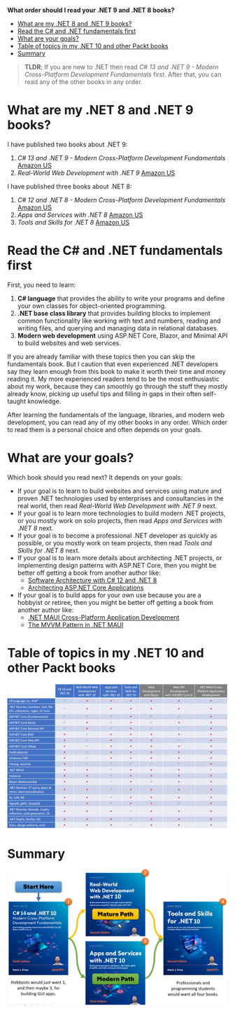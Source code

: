 **What order should I read your .NET 9 and .NET 8 books?**

- [What are my .NET 8 and .NET 9 books?](#what-are-my-net-8-and-net-9-books)
- [Read the C# and .NET fundamentals first](#read-the-c-and-net-fundamentals-first)
- [What are your goals?](#what-are-your-goals)
- [Table of topics in my .NET 10 and other Packt books](#table-of-topics-in-my-net-10-and-other-packt-books)
- [Summary](#summary)

> **TLDR**; If you are new to .NET then read *C# 13 and .NET 9 - Modern Cross-Platform Development Fundamentals* first. After that, you can read any of the other books in any order.

# What are my .NET 8 and .NET 9 books?

I have published two books about .NET 9:

1. *C# 13 and .NET 9 - Modern Cross-Platform Development Fundamentals* [Amazon US](https://www.amazon.com/dp/183588122X/)
2. *Real-World Web Development with .NET 9* [Amazon US](https://www.amazon.com/dp/B0DK1KGH8R/)

I have published three books about .NET 8:

1. *C# 12 and .NET 8 - Modern Cross-Platform Development Fundamentals* [Amazon US](https://www.amazon.com/12-NET-Cross-Platform-Development-Fundamentals/dp/1837635870/)
2. *Apps and Services with .NET 8* [Amazon US](https://www.amazon.com/Apps-Services-NET-enterprise-technologies/dp/183763713X/)
3. *Tools and Skills for .NET 8* [Amazon US](https://www.amazon.com/Tools-Skills-NET-practices-solutions/dp/183763520X/)

# Read the C# and .NET fundamentals first

First, you need to learn:
1. **C# language** that provides the ability to write your programs and define your own classes for object-oriented programming.
2. **.NET base class library** that provides building blocks to implement common functionality like working with text and numbers, reading and writing files, and querying and managing data in relational databases.
3. **Modern web development** using ASP.NET Core, Blazor, and Minimal API to build websites and web services.

If you are already familiar with these topics then you can skip the fundamentals book. But I caution that even experienced .NET developers say they learn enough from this book to make it worth their time and money reading it. My more experienced readers tend to be the most enthusiastic about my work, because they can smoothly go through the stuff they mostly already know, picking up useful tips and filling in gaps in their often self-taught knowledge.

After learning the fundamentals of the language, libraries, and modern web development, you can read any of my other books in any order. Which order to read them is a personal choice and often depends on your goals.

# What are your goals?

Which book should you read next? It depends on your goals:
- If your goal is to learn to build websites and services using mature and proven .NET technologies used by enterprises and consultancies in the real world, then read *Real-World Web Development with .NET 9* next.
- If your goal is to learn more technologies to build modern .NET projects, or you mostly work on solo projects, then read *Apps and Services with .NET 8* next.
- If your goal is to become a professional .NET developer as quickly as possible, or you mostly work on team projects, then read *Tools and Skills for .NET 8* next.
- If your goal is to learn more details about architecting .NET projects, or implementing design patterns with ASP.NET Core, then you might be better off getting a book from another author like:
  - [Software Architecture with C# 12 and .NET 8](https://www.amazon.com/dp/1805127659/)
  - [Architecting ASP.NET Core Applications](https://www.amazon.com/Architecting-ASP-NET-Core-Applications-atypical/dp/1805123386/)
- If your goal is to build apps for your own use because you are a hobbyist or retiree, then you might be better off getting a book from another author like:
  - [.NET MAUI Cross-Platform Application Development](https://www.amazon.com/NET-MAUI-Cross-Platform-Application-Development/dp/1835080596/)
  - [The MVVM Pattern in .NET MAUI](https://www.amazon.com/dp/1805125001/)

# Table of topics in my .NET 10 and other Packt books

![Table of topics](assets/topic-table.png)

# Summary

![Read my books in this order](assets/book-order.png)
